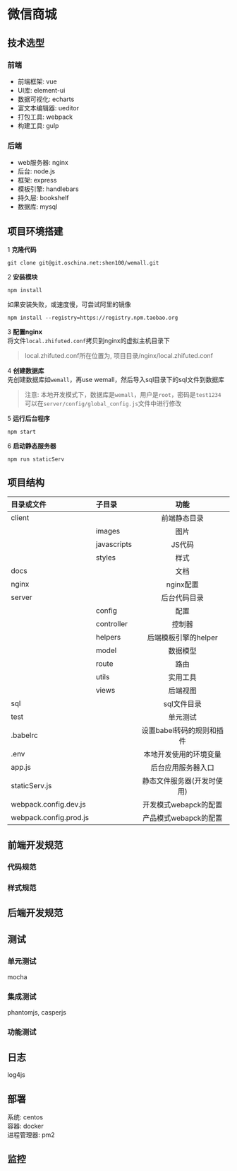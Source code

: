# 微信商城

## 技术选型
### 前端
* 前端框架: vue
* UI库: element-ui
* 数据可视化: echarts
* 富文本编辑器: ueditor
* 打包工具: webpack
* 构建工具: gulp

### 后端
* web服务器: nginx
* 后台: node.js
* 框架: express
* 模板引擎: handlebars
* 持久层: bookshelf
* 数据库: mysql  

## 项目环境搭建
1 **克隆代码**

```
git clone git@git.oschina.net:shen100/wemall.git
```

2 **安装模块**

```
npm install
```
如果安装失败，或速度慢，可尝试阿里的镜像

```
npm install --registry=https://registry.npm.taobao.org
```

3 **配置nginx**  
将文件`local.zhifuted.conf`拷贝到nginx的虚拟主机目录下  
>local.zhifuted.conf所在位置为, 项目目录/nginx/local.zhifuted.conf

4 **创建数据库**  
先创建数据库如`wemall`，再use wemall，然后导入sql目录下的sql文件到数据库  
>注意: 本地开发模式下，数据库是`wemall`，用户是`root`，密码是`test1234`  
>可以在`server/config/global_config.js`文件中进行修改
 
5 **运行后台程序**

```
npm start
```

6 **启动静态服务器**

```
npm run staticServ
```

## 项目结构
| 目录或文件     | 子目录     | 功能     |  
|:--------|:--------|:-------:|  
| client  |         |  前端静态目录|
|         | images        |  图片|
|         | javascripts   |  JS代码|
|         | styles        |  样式|
| docs    |         |  文档|
| nginx    |         |  nginx配置|
| server   |         |  后台代码目录|
|          | config        |  配置|
|          | controller        |  控制器|
|          | helpers        |  后端模板引擎的helper|
|          | model        |  数据模型|
|          | route        |  路由|
|          | utils        |  实用工具|
|          | views        |  后端视图|
| sql      |         |  sql文件目录|
| test     |         | 单元测试|
| .babelrc |         | 设置babel转码的规则和插件|
| .env |         | 本地开发使用的环境变量|
| app.js |         | 后台应用服务器入口|
| staticServ.js |         | 静态文件服务器(开发时使用)|
| webpack.config.dev.js     |         | 开发模式webapck的配置|
| webpack.config.prod.js     |         | 产品模式webapck的配置|




## 前端开发规范
### 代码规范

### 样式规范

## 后端开发规范

## 测试

### 单元测试
mocha  
### 集成测试
phantomjs, casperjs  
### 功能测试

## 日志
log4js

## 部署
系统: centos  
容器: docker  
进程管理器: pm2
## 监控
